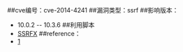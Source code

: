 ##cve编号：cve-2014-4241
##漏洞类型：ssrf
##影响版本：
- 10.0.2 -- 10.3.6
##利用脚本
- [SSRFX](https://github.com/NoneNotNull/SSRFX)
##reference：
- [1](http://www.secpulse.com/archives/38967.html)

